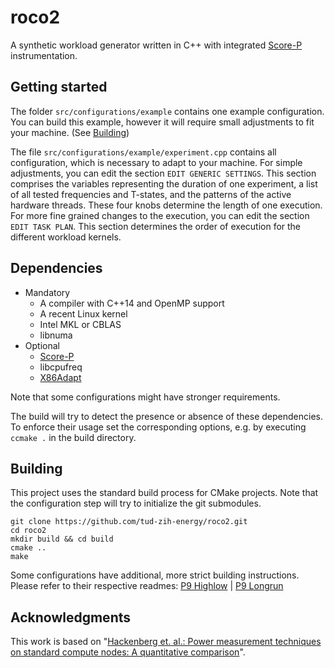 # roco2
A synthetic workload generator written in C++ with integrated [Score-P](http://www.vi-hps.org/projects/score-p) instrumentation.

## Getting started

The folder `src/configurations/example` contains one example configuration.
You can build this example, however it will require small adjustments to fit your machine. (See [Building](#user-content-building))

The file `src/configurations/example/experiment.cpp` contains all configuration,
which is necessary to adapt to your machine. For simple adjustments, you can edit the section ```EDIT GENERIC SETTINGS```. This section comprises the variables representing the duration of one experiment, a list of all tested frequencies and T-states, and the patterns of the active hardware threads. These four knobs determine the length of one execution.
For more fine grained changes to the execution, you can edit the section ```EDIT TASK PLAN```. This section determines the order of execution for the different workload kernels.

## Dependencies
- Mandatory
    - A compiler with C++14 and OpenMP support
    - A recent Linux kernel
    - Intel MKL or CBLAS
    - libnuma
- Optional
    - [Score-P](http://www.vi-hps.org/projects/score-p)
    - libcpufreq
    - [X86Adapt](https://github.com/tud-zih-energy/x86_adapt)

Note that some configurations might have stronger requirements.

The build will try to detect the presence or absence of these dependencies.
To enforce their usage set the corresponding options, e.g. by executing `ccmake .` in the build directory.

## Building
This project uses the standard build process for CMake projects.
Note that the configuration step will try to initialize the git submodules.

```
git clone https://github.com/tud-zih-energy/roco2.git
cd roco2
mkdir build && cd build
cmake ..
make
```

Some configurations have additional, more strict building instructions.
Please refer to their respective readmes:
[P9 Highlow](src/configurations/p9_highlow/README.md)
| [P9 Longrun](src/configurations/p9_longrun/README.md)

## Acknowledgments

This work is based on "[Hackenberg et. al.: Power measurement techniques on standard compute nodes: A quantitative comparison](http://ieeexplore.ieee.org/abstract/document/6557170/)".
